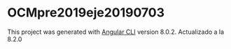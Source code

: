 # OCMpre2019eje20190703

This project was generated with [Angular CLI](https://github.com/angular/angular-cli) version 8.0.2.
Actualizado a la 8.2.0

